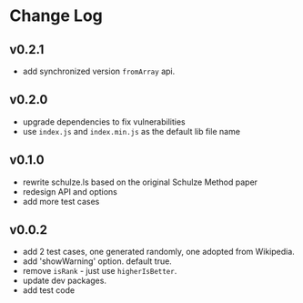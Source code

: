 # Change Log

## v0.2.1

 - add synchronized version `fromArray` api.


## v0.2.0

 - upgrade dependencies to fix vulnerabilities
 - use `index.js` and `index.min.js` as the default lib file name


## v0.1.0

 - rewrite schulze.ls based on the original Schulze Method paper
 - redesign API and options
 - add more test cases


## v0.0.2

 - add 2 test cases, one generated randomly, one adopted from Wikipedia.
 - add 'showWarning' option. default true.
 - remove `isRank` - just use `higherIsBetter`.
 - update dev packages.
 - add test code
